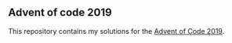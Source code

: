 ## Advent of code 2019
This repository contains my solutions for the [Advent of Code 2019](https://adventofcode.com/2019).